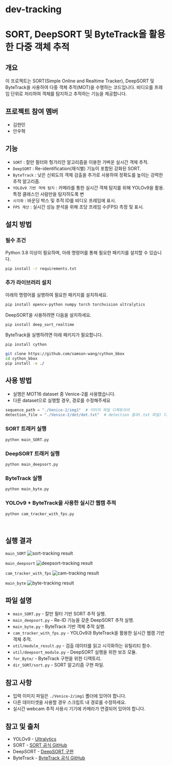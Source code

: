 # dev-tracking 
# SORT, DeepSORT 및 ByteTrack을 활용한 다중 객체 추적

## 개요
이 프로젝트는 SORT(Simple Online and Realtime Tracker), DeepSORT 및 ByteTrack을 사용하여 다중 객체 추적(MOT)을 수행하는 코드입니다. 비디오를 프레임 단위로 처리하여 객체를 탐지하고 추적하는 기능을 제공합니다.

## 프로젝트 참여 멤버
- 김현민 
- 안우혁

## 기능
- `SORT` : 칼만 필터와 헝가리안 알고리즘을 이용한 가벼운 실시간 객체 추적.
- `DeepSORT` : Re-identification(재식별) 기능이 포함된 강화된 SORT.
- `ByteTrack` : 낮은 신뢰도의 객체 검출을 추가로 사용하여 정확도를 높이는 강력한 추적 알고리즘.
- `YOLOv9 기반 객체 탐지` : 카메라를 통한 실시간 객체 탐지를 위해 YOLOv9을 활용. 특정 클래스인 사람만을 탐지하도록 변
- `시각화` : 바운딩 박스 및 추적 ID를 비디오 프레임에 표시.
- `FPS 계산` : 실시간 성능 분석을 위해 초당 프레임 수(FPS) 측정 및 표시.

## 설치 방법
### 필수 조건
Python 3.8 이상이 필요하며, 아래 명령어를 통해 필요한 패키지를 설치할 수 있습니다.

```bash
pip install -r requirements.txt
```

### 추가 라이브러리 설치
아래의 명령어를 실행하여 필요한 패키지를 설치하세요.
```bash
pip install opencv-python numpy torch torchvision ultralytics
```
DeepSORT을 사용하려면 다음을 설치하세요.
```bash
pip install deep_sort_realtime
```

ByteTrack을 실행하려면 아래 패키지가 필요합니다.


```bash
pip install cython 

git clone https://github.com/samson-wang/cython_bbox
cd cython_bbox
pip install -e ./
```


## 사용 방법
- 실행은 MOT16 dataset 중 Venice-2를 사용했습니다.
- 다른 dataset으로 실행할 경우, 경로를 수정해주세요
```python
sequence_path = "./Venice-2/img1"  # 이미지 파일 디렉토리리
detection_file = "./Venice-2/det/det.txt"  # detection 결과(.txt 파일) 디렉토리
```

### SORT 트래커 실행
`python main_SORT.py`

### DeepSORT 트래커 실행
`python main_deepsort.py`

### ByteTrack 실행
`python main_byte.py`

### YOLOv9 + ByteTrack을 사용한 실시간 웹캠 추적
`python cam_tracker_with_fps.py`


<br>


## 실행 결과
`main_SORT`
![sort-tracking result](https://github.com/SKHU-AI-2024-WINTER/dev-tracking/blob/MOT-Challenge/tracker%20result/main_sort.png)

`main_deepsort`
![deepsort-tracking result](https://github.com/SKHU-AI-2024-WINTER/dev-tracking/blob/MOT-Challenge/tracker%20result/main_deep2.png)

`cam_tracker_with_fps`
![cam-tracking result](https://github.com/SKHU-AI-2024-WINTER/dev-tracking/blob/MOT-Challenge/tracker%20result/CAM.png)

`main_byte`
![byte-tracking result](https://github.com/SKHU-AI-2024-WINTER/dev-tracking/blob/MOT-Challenge/tracker%20result/main_byte.png)


## 파일 설명
- `main_SORT.py` - 칼만 필터 기반 SORT 추적 실행.
- `main_deepsort.py` - Re-ID 기능을 갖춘 DeepSORT 추적 실행.
- `main_byte.py` - ByteTrack 기반 객체 추적 실행.
- `cam_tracker_with_fps.py` - YOLOv9과 ByteTrack을 활용한 실시간 웹캠 기반 객체 추적.
- `util/module_result.py` - 검출 데이터를 읽고 시각화하는 유틸리티 함수.
- `util/deepsort_module.py` - DeepSORT 실행을 위한 보조 모듈.
- `for_Byte/` - ByteTrack 구현을 위한 디렉토리.
- `dir_SORT/sort.py` - SORT 알고리즘 구현 파일.

## 참고 사항
- 입력 이미지 파일은 `./Venice-2/img1` 폴더에 있어야 합니다.
- 다른 데이터셋을 사용할 경우 스크립트 내 경로를 수정하세요.
- 실시간 webcam 추적 사용시 기기에 카메라가 연결되어 있어야 합니다.


## 참고 및 출처
- YOLOv9 - [Ultralytics](https://github.com/ultralytics)
- SORT - [SORT 공식 GitHub](https://github.com/abewley/sort)
- DeepSORT - [DeepSORT 구현](https://github.com/nwojke/deep_sort)
- ByteTrack - [ByteTrack 공식 GitHub](https://github.com/ifzhang/ByteTrack)
